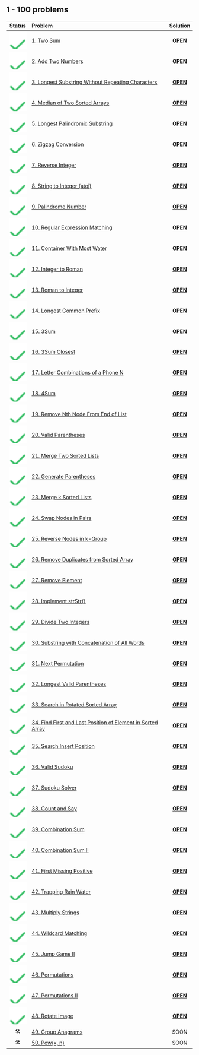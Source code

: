 ## 1 - 100 problems

| Status | Problem | Solution |
|:------:|:--------|:--------:|
| ![OK]  | [1. Two Sum][1]                                         | [**OPEN**][1s]  |
| ![OK]  | [2. Add Two Numbers][2]                                 | [**OPEN**][2s]  |
| ![OK]  | [3. Longest Substring Without Repeating Characters][3]  | [**OPEN**][3s]  |
| ![OK]  | [4. Median of Two Sorted Arrays][4]                     | [**OPEN**][4s]  |
| ![OK]  | [5. Longest Palindromic Substring][5]                   | [**OPEN**][5s]  |
| ![OK]  | [6. Zigzag Conversion][6]                               | [**OPEN**][6s]  |
| ![OK]  | [7. Reverse Integer][7]                                 | [**OPEN**][7s]  |
| ![OK]  | [8. String to Integer (atoi)][8]                        | [**OPEN**][8s]  |
| ![OK]  | [9. Palindrome Number][9]                               | [**OPEN**][9s]  |
| ![OK]  | [10. Regular Expression Matching][10]                   | [**OPEN**][10s] |
| ![OK]  | [11. Container With Most Water][11]                     | [**OPEN**][11s] |
| ![OK]  | [12. Integer to Roman][12]                              | [**OPEN**][12s] |
| ![OK]  | [13. Roman to Integer][13]                              | [**OPEN**][13s] |
| ![OK]  | [14. Longest Common Prefix][14]                         | [**OPEN**][14s] |
| ![OK]  | [15. 3Sum][15]                                          | [**OPEN**][15s] |
| ![OK]  | [16. 3Sum Closest][16]                                  | [**OPEN**][16s] |
| ![OK]  | [17. Letter Combinations of a Phone N][17]              | [**OPEN**][17s] |
| ![OK]  | [18. 4Sum][18]                                          | [**OPEN**][18s] |
| ![OK]  | [19. Remove Nth Node From End of List][19]              | [**OPEN**][19s] |
| ![OK]  | [20. Valid Parentheses][20]                             | [**OPEN**][20s] |
| ![OK]  | [21. Merge Two Sorted Lists][21]                        | [**OPEN**][21s] |
| ![OK]  | [22. Generate Parentheses][21]                          | [**OPEN**][22s] |
| ![OK]  | [23. Merge k Sorted Lists][23]                          | [**OPEN**][23s] |
| ![OK]  | [24. Swap Nodes in Pairs][24]                           | [**OPEN**][24s] |
| ![OK]  | [25. Reverse Nodes in k-Group][25]                      | [**OPEN**][25s] |
| ![OK]  | [26. Remove Duplicates from Sorted Array][26]           | [**OPEN**][26s] |
| ![OK]  | [27. Remove Element][27]                                | [**OPEN**][27s] |
| ![OK]  | [28. Implement strStr()][28]                            | [**OPEN**][28s] |
| ![OK]  | [29. Divide Two Integers][29]                           | [**OPEN**][29s] |
| ![OK]  | [30. Substring with Concatenation of All Words][30]     | [**OPEN**][30s] |
| ![OK]  | [31. Next Permutation][31]                              | [**OPEN**][31s] |
| ![OK]  | [32. Longest Valid Parentheses][32]                     | [**OPEN**][32s] |
| ![OK]  | [33. Search in Rotated Sorted Array][33]                | [**OPEN**][33s] |
| ![OK]  | [34. Find First and Last Position of Element in Sorted Array][34]| [**OPEN**][34s] |
| ![OK]  | [35. Search Insert Position][35]| [**OPEN**][35s] |
| ![OK]  | [36. Valid Sudoku][36]|  [**OPEN**][36s]  |
| ![OK]  | [37. Sudoku Solver][37]| [**OPEN**][37s] |
| ![OK]  | [38. Count and Say][38]| [**OPEN**][38s] |
| ![OK]  | [39. Combination Sum][39]| [**OPEN**][39s] |
| ![OK]  | [40. Combination Sum II][40]|  [**OPEN**][40s]  |
| ![OK]  | [41. First Missing Positive][41] | [**OPEN**][41s] |
| ![OK]  | [42. Trapping Rain Water][42] | [**OPEN**][42s] |
| ![OK]  | [43. Multiply Strings][43] | [**OPEN**][43s] |
| ![OK]  | [44. Wildcard Matching][44]| [**OPEN**][44s] |
| ![OK]  | [45. Jump Game II][45]| [**OPEN**][45s] |
| ![OK]  | [46. Permutations][46]|  [**OPEN**][46s]  |
| ![OK]  | [47. Permutations II][47]|  [**OPEN**][47s]  |
| ![OK]  | [48. Rotate Image][48]|  [**OPEN**][48s]  |
|   🛠   | [49. Group Anagrams][49]|  SOON  |
|   🛠   | [50. Pow(x, n)][50]|  SOON  |

<!-- URLs -->

<!-- 1 -->
[1]: https://leetcode.com/problems/two-sum/
[1s]: ./1.%20Two%20Sum

<!-- 2 -->
[2]: https://leetcode.com/problems/add-two-numbers/
[2s]: ./2.%20Add%20Two%20Numbers

<!-- 3 -->
[3]: https://leetcode.com/problems/longest-substring-without-repeating-characters/
[3s]: ./3.%20Longest%20Substring%20Without%20Repeating%20Characters

<!-- 4 -->
[4]: https://leetcode.com/problems/median-of-two-sorted-arrays/
[4s]: ./4.%20Median%20of%20Two%20Sorted%20Arrays

<!-- 5 -->
[5]: https://leetcode.com/problems/longest-palindromic-substring/
[5s]: ./5.%20Longest%20Palindromic%20Substring

<!-- 6 -->
[6]: https://leetcode.com/problems/zigzag-conversion/
[6s]: ./6.%20Zigzag%20Conversion

<!-- 7 -->
[7]: https://leetcode.com/problems/reverse-integer/
[7s]: ./7.%20Reverse%20Integer

<!-- 8 -->
[8]: https://leetcode.com/problems/string-to-integer-atoi/
[8s]: ./8.%20String%20to%20Integer%20(atoi)

<!-- 9 -->
[9]: https://leetcode.com/problems/palindrome-number/
[9s]: ./9.%20Palindrome%20Number

<!-- 10 -->
[10]: https://leetcode.com/problems/regular-expression-matching/
[10s]: ./10.%20Regular%20Expression%20Matching

<!-- 11 -->
[11]: https://leetcode.com/problems/container-with-most-water/
[11s]: ./11.%20Container%20With%20Most%20Water

<!-- 12 -->
[12]: https://leetcode.com/problems/integer-to-roman/
[12s]: ./12.%20Integer%20to%20Roman

<!-- 13 -->
[13]: https://leetcode.com/problems/roman-to-integer/
[13s]: ./13.%20Roman%20to%20Integer

<!-- 14 -->
[14]: https://leetcode.com/problems/longest-common-prefix/
[14s]: ./14.%20Longest%20Common%20Prefix

<!-- 15 -->
[15]: https://leetcode.com/problems/3sum/
[15s]: ./15.%203Sum

<!-- 16 -->
[16]: https://leetcode.com/problems/3sum-closest/
[16s]: ./16.%203Sum%20Closest

<!-- 17 -->
[17]: https://leetcode.com/problems/letter-combinations-of-a-phone-number/
[17s]: ./17.%20Letter%20Combinations%20of%20a%20Phone%20Number

<!-- 18 -->
[18]: https://leetcode.com/problems/4sum/
[18s]: ./18.%204Sum

<!-- 19 -->
[19]: https://leetcode.com/problems/remove-nth-node-from-end-of-list/
[19s]: ./19.%20Remove%20Nth%20Node%20From%20End%20of%20List

<!-- 20 -->
[20]: https://leetcode.com/problems/valid-parentheses/
[20s]: ./20.%20Valid%20Parentheses

<!-- 21 -->
[21]: https://leetcode.com/problems/merge-two-sorted-lists/
[21s]: ./21.%20Merge%20Two%20Sorted%20Lists

<!-- 22 -->
[22]: https://leetcode.com/problems/generate-parentheses/
[22s]: ./22.%20Generate%20Parentheses

<!-- 23 -->
[23]: https://leetcode.com/problems/merge-k-sorted-lists/
[23s]: ./23.%20Merge%20k%20Sorted%20Lists

<!-- 24 -->
[24]: https://leetcode.com/problems/swap-nodes-in-pairs/
[24s]: ./24.%20Swap%20Nodes%20in%20Pairs

<!-- 25 -->
[25]: https://leetcode.com/problems/reverse-nodes-in-k-group/
[25s]: ./25.%20Reverse%20Nodes%20in%20k-Group

<!-- 26 -->
[26]: https://leetcode.com/problems/remove-duplicates-from-sorted-array/
[26s]: ./26.%20Remove%20Duplicates%20from%20Sorted%20Array

<!-- 27 -->
[27]: https://leetcode.com/problems/remove-element/
[27s]: ./27.%20Remove%20Element

<!-- 28 -->
[28]: https://leetcode.com/problems/implement-strstr/
[28s]: ./28.%20Implement%20strStr

<!-- 29 -->
[29]: https://leetcode.com/problems/divide-two-integers/
[29s]: ./29.%20Divide%20Two%20Integers

<!-- 30 -->
[30]: https://leetcode.com/problems/substring-with-concatenation-of-all-words/
[30s]: ./30.%20Substring%20with%20Concatenation%20of%20All%20Words

<!-- 31 -->
[31]: https://leetcode.com/problems/next-permutation
[31s]: ./31.%20Next%20Permutation

<!-- 32 -->
[32]: https://leetcode.com/problems/longest-valid-parentheses
[32s]: ./32.%20Longest%20Valid%20Parentheses

<!-- 33 -->
[33]: https://leetcode.com/problems/search-in-rotated-sorted-array
[33s]: ./33.%20Search%20in%20Rotated%20Sorted%20Array

<!-- 34 -->
[34]: https://leetcode.com/problems/find-first-and-last-position-of-element-in-sorted-array
[34s]: ./34.%20Find%20First%20and%20Last%20Position%20of%20Element%20in%20Sorted%20Array

<!-- 35 -->
[35]: https://leetcode.com/problems/search-insert-position
[35s]: ./35.%20Search%20Insert%20Position

<!-- 36 -->
[36]: https://leetcode.com/problems/valid-sudoku
[36s]: ./36.%20Valid%20Sudoku

<!-- 37 -->
[37]: https://leetcode.com/problems/sudoku-solver
[37s]: ./37.%20Sudoku%20Solver

<!-- 38 -->
[38]: https://leetcode.com/problems/count-and-say
[38s]: ./38.%20Count%20and%20Say

<!-- 39 -->
[39]: https://leetcode.com/problems/combination-sum
[39s]: ./39.%20Combination%20Sum

<!-- 40 -->
[40]: https://leetcode.com/problems/combination-sum-ii
[40s]: ./40.%20Combination%20Sum%20II

<!-- 41 -->
[41]: https://leetcode.com/problems/first-missing-positive
[41s]: ./41.%20First%20Missing%20Positive

<!-- 42 -->
[42]: https://leetcode.com/problems/trapping-rain-water
[42s]: ./42.%20Trapping%20Rain%20Water

<!-- 43 -->
[43]: https://leetcode.com/problems/multiply-strings
[43s]: ./43.%20Multiply%20Strings

<!-- 44 -->
[44]: https://leetcode.com/problems/wildcard-matching
[44s]: ./44.%20Wildcard%20Matching

<!-- 45 -->
[45]: https://leetcode.com/problems/jump-game-ii
[45s]: ./45.%20Jump%20Game%20II

<!-- 46 -->
[46]: https://leetcode.com/problems/permutations
[46s]: ./46.%20Permutations

<!-- 47 -->
[47]: https://leetcode.com/problems/permutations-ii
[47s]: ./47.%20Permutations%20II

<!-- 48 -->
[48]: https://leetcode.com/problems/rotate-image
[48s]: ./48.%20Rotate%20Image

<!-- 49 -->
[49]: https://leetcode.com/problems/group-anagrams

<!-- 50 -->
[50]: https://leetcode.com/problems/powx-n

<!-- HELPERS -->
[OK]: ../.github/assets/images/svg/checkmarks/list.svg
